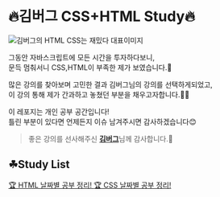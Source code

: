 # 🔥김버그 CSS+HTML Study🔥

![김버그의 HTML CSS는 재밌다 대표이미지](https://grm-project-template-bucket.s3.ap-northeast-2.amazonaws.com/lecture/lec_abnek_1589965849144/coverImage.jpg?_=1590480955473)

그동안 자바스크립트에 모든 시간을 투자하다보니,  
문득 멈춰서니 CSS,HTML이 부족한 제가 보였습니다.🤨

많은 강의를 찾아보며 고민한 결과 김버그님의 강의를 선택하게되었고,  
이 강의 통해 제가 간과하고 놓쳤던 부분을 채우고자합니다.🙏🏻

이 레포지는 개인 공부 공간입니다!  
틀린 부분이 있다면 언제든지 이슈 남겨주시면 감사하겠습니다😊

> 좋은 강의를 선사해주신 [**김버그**](https://github.com/rohjs)님께 감사합니다.🙌

## ☘Study List

[ 🏆 HTML 날짜별 공부 정리! ]()
[ 🏆 CSS 날짜별 공부 정리! ]()

